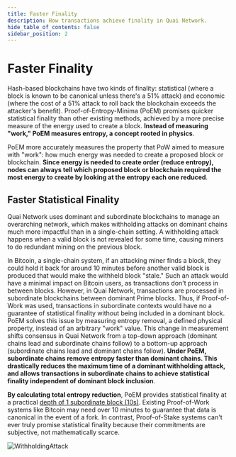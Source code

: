 ```yaml
---
title: Faster Finality
description: How transactions achieve finality in Quai Network.
hide_table_of_contents: false
sidebar_position: 2
---
```


# Faster Finality

Hash-based blockchains have two kinds of finality: statistical (where a block is known to be canonical unless there's a 51% attack) and economic (where the cost of a 51% attack to roll back the blockchain exceeds the attacker's benefit). Proof-of-Entropy-Minima (PoEM) promises quicker statistical finality than other existing methods, achieved by a more precise measure of the energy used to create a block. **Instead of measuring "work," PoEM measures entropy, a concept rooted in physics**.

PoEM more accurately measures the property that PoW aimed to measure with "work": how much energy was needed to create a proposed block or blockchain. **Since energy is needed to create order (reduce entropy), nodes can always tell which proposed block or blockchain required the most energy to create by looking at the entropy each one reduced**.

## Faster Statistical Finality

Quai Network uses dominant and subordinate blockchains to manage an overarching network, which makes withholding attacks on dominant chains much more impactful than in a single-chain setting. A withholding attack happens when a valid block is not revealed for some time, causing miners to do redundant mining on the previous block.

In Bitcoin, a single-chain system, if an attacking miner finds a block, they could hold it back for around 10 minutes before another valid block is produced that would make the withheld block "stale." Such an attack would have a minimal impact on Bitcoin users, as transactions don't process in between blocks. However, in Quai Network, transactions are processed in subordinate blockchains between dominant Prime blocks. Thus, if Proof-of-Work was used, transactions in subordinate contexts would have no a guarantee of statistical finality without being included in a dominant block.
PoEM solves this issue by measuring entropy removal, a defined physical property, instead of an arbitrary "work" value. This change in measurement shifts consensus in Quai Network from a top-down approach (dominant chains lead and subordinate chains follow) to a bottom-up approach (subordinate chains lead and dominant chains follow). **Under PoEM, subordinate chains remove entropy faster than dominant chains. This drastically reduces the maximum time of a dominant withholding attack, and allows transactions in subordinate chains to achieve statistical finality independent of dominant block inclusion**.

**By calculating total entropy reduction**, PoEM provides statistical finality at a practical [depth of 1 subordinate block (10s)](./statistical-finality.md). Existing Proof-of-Work systems like Bitcoin may need over 10 minutes to guarantee that data is canonical in the event of a fork. In contrast, Proof-of-Stake systems can't ever truly promise statistical finality because their commitments are subjective, not mathematically scarce.

![WithholdingAttack](/img/WithholdingAttack.jpg)
